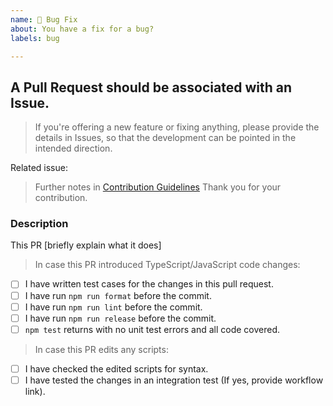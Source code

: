 ```yaml
---
name: 🐞 Bug Fix
about: You have a fix for a bug?
labels: bug

---
```


## A Pull Request should be associated with an Issue.

> If you're offering a new feature or fixing anything, please provide the details in Issues,
> so that the development can be pointed in the intended direction.

Related issue: <!-- Please link the related issue -->

> Further notes in [Contribution Guidelines](.github/CONTRIBUTING.md)
> Thank you for your contribution.

### Description

This PR [briefly explain what it does]

> In case this PR introduced TypeScript/JavaScript code changes:

- [ ] I have written test cases for the changes in this pull request.
- [ ] I have run `npm run format` before the commit.
- [ ] I have run `npm run lint` before the commit.
- [ ] I have run `npm run release` before the commit.
- [ ] `npm test` returns with no unit test errors and all code covered.

> In case this PR edits any scripts:

- [ ] I have checked the edited scripts for syntax.
- [ ] I have tested the changes in an integration test (If yes, provide workflow link).

<!--
- Please target the develop branch when submitting the pull request.
-->
